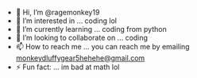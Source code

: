 - 👋 Hi, I’m @ragemonkey19
- 👀 I’m interested in ... coding lol
- 🌱 I’m currently learning ... coding from python
- 💞️ I’m looking to collaborate on ... coding
- 📫 How to reach me ... you can reach me by emailing monkeydluffygear5hehehe@gmail.com
- ⚡ Fun fact: ... im bad at math lol

<!---
ragemonkey19/ragemonkey19 is a ✨ special ✨ repository because its `README.md` (this file) appears on your GitHub profile.
You can click the Preview link to take a look at your changes.
--->
